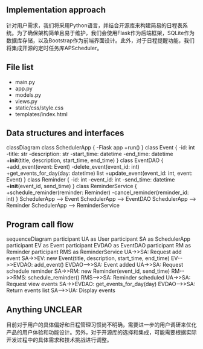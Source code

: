 ## Implementation approach

针对用户需求，我们将采用Python语言，并结合开源库来构建简易的日程表系统。为了确保架构简单且易于维护，我们会使用Flask作为后端框架，SQLite作为数据库存储，以及Bootstrap作为前端界面设计。此外，对于日程提醒功能，我们将集成开源的定时任务库APScheduler。

## File list

- main.py
- app.py
- models.py
- views.py
- static/css/style.css
- templates/index.html

## Data structures and interfaces


classDiagram
    class SchedulerApp {
        -Flask app
        +run()
    }
    class Event {
        -id: int
        -title: str
        -description: str
        -start_time: datetime
        -end_time: datetime
        +__init__(title, description, start_time, end_time)
    }
    class EventDAO {
        +add_event(event: Event)
        -delete_event(event_id: int)
        +get_events_for_day(day: datetime) list
        +update_event(event_id: int, event: Event)
    }
    class Reminder {
        -id: int
        -event_id: int
        -send_time: datetime
        +__init__(event_id, send_time)
    }
    class ReminderService {
        +schedule_reminder(reminder: Reminder)
        -cancel_reminder(reminder_id: int)
    }
    SchedulerApp --> Event
    SchedulerApp --> EventDAO
    SchedulerApp --> Reminder
    SchedulerApp --> ReminderService


## Program call flow


sequenceDiagram
    participant UA as User
    participant SA as SchedulerApp
    participant EV as Event
    participant EVDAO as EventDAO
    participant RM as Reminder
    participant RMS as ReminderService
    UA->>SA: Request add event
    SA->>EV: new Event(title, description, start_time, end_time)
    EV-->>EVDAO: add_event()
    EVDAO-->>SA: Event added
    UA->>SA: Request schedule reminder
    SA->>RM: new Reminder(event_id, send_time)
    RM-->>RMS: schedule_reminder()
    RMS-->>SA: Reminder scheduled
    UA->>SA: Request view events
    SA->>EVDAO: get_events_for_day(day)
    EVDAO-->>SA: Return events list
    SA-->>UA: Display events


## Anything UNCLEAR

目前对于用户的具体偏好和日程管理习惯尚不明确，需要进一步的用户调研来优化产品的用户体验和功能设计。另外，对于开源库的选择和集成，可能需要根据实际开发过程中的具体需求和技术挑战进行调整。

